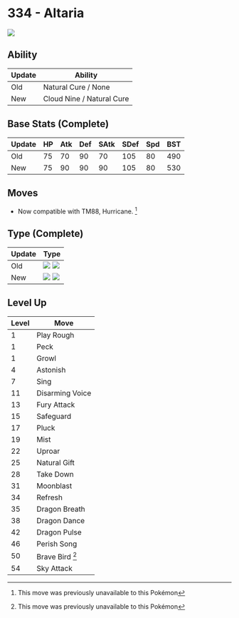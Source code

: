 # 334 - Altaria
![][334]

## Ability

Update | Ability
---    | ---
Old    | Natural Cure / None
New    | Cloud Nine / Natural Cure

## Base Stats (Complete)

Update | HP | Atk | Def | SAtk | SDef | Spd | BST
---    | ---| --- | --- | ---  | ---  | --- | ---
Old    | 75 |  70 |  90 |  70  |  105  |  80  |  490
New    | 75 |  90 |  90 |  90  |  105  |  80  |  530

## Moves

 - Now compatible with TM88, Hurricane. [^1]

## Type (Complete)

Update | Type
---    | ---
Old    | ![][dragon]  ![][flying]
New    | ![][dragon]  ![][fairy]

## Level Up

Level | Move
---   | ---
  1   | Play Rough
  1   | Peck
  1   | Growl
  4   | Astonish
  7   | Sing
 11   | Disarming Voice
 13   | Fury Attack
 15   | Safeguard
 17   | Pluck
 19   | Mist
 22   | Uproar
 25   | Natural Gift
 28   | Take Down
 31   | Moonblast
 34   | Refresh
 35   | Dragon Breath
 38   | Dragon Dance
 42   | Dragon Pulse
 46   | Perish Song
 50   | Brave Bird [^1]
 54   | Sky Attack




[^1]: This move was previously unavailable to this Pokémon

[334]: ../img/pokemon/334.png
[flying]: ../img/types/flying.png
[dragon]: ../img/types/dragon.png
[fairy]: ../img/types/fairy.png
